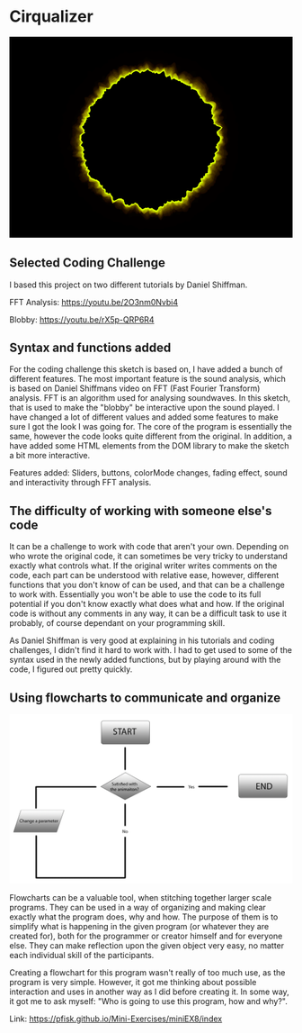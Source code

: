 # Cirqualizer

![ScreenShot](Screenshot.PNG)


## Selected Coding Challenge

I based this project on two different tutorials by Daniel Shiffman.

FFT Analysis: https://youtu.be/2O3nm0Nvbi4

Blobby:       https://youtu.be/rX5p-QRP6R4



## Syntax and functions added

For the coding challenge this sketch is based on, I have added a bunch of different features. The most important feature is the sound analysis, which is based on Daniel Shiffmans video on FFT (Fast Fourier Transform) analysis. FFT is an algorithm used for analysing soundwaves. In this sketch, that is used to make the "blobby" be interactive upon the sound played. I have changed a lot of different values and added some features to make sure I got the look I was going for. The core of the program is essentially the same, however the code looks quite different from the original. In addition, a have added some HTML elements from the DOM library to make the sketch a bit more interactive.

Features added: Sliders, buttons, colorMode changes, fading effect, sound and interactivity through FFT analysis.

## The difficulty of working with someone else's code

It can be a challenge to work with code that aren't your own. Depending on who wrote the original code, it can sometimes be very tricky to understand exactly what controls what. If the original writer writes comments on the code, each part can be understood with relative ease, however, different functions that you don't know of can be used, and that can be a challenge to work with. Essentially you won't be able to use the code to its full potential if you don't know exactly what does what and how. If the original code is without any comments in any way, it can be a difficult task to use it probably, of course dependant on your programming skill.

As Daniel Shiffman is very good at explaining in his tutorials and coding challenges, I didn't find it hard to work with. I had to get used to some of the syntax used in the newly added functions, but by playing around with the code, I figured out pretty quickly.

## Using flowcharts to communicate and organize

![Screenshot](Flowchart.PNG)

Flowcharts can be a valuable tool, when stitching together larger scale programs. They can be used in a way of organizing and making clear exactly what the program does, why and how. The purpose of them is to simplify what is happening in the given program (or whatever they are created for), both for the programmer or creator himself and for everyone else. They can make reflection upon the given object very easy, no matter each individual skill of the participants.

Creating a flowchart for this program wasn't really of too much use, as the program is very simple. However, it got me thinking about possible interaction and uses in another way as I did before creating it. In some way, it got me to ask myself: "Who is going to use this program, how and why?".

Link: https://pfisk.github.io/Mini-Exercises/miniEX8/index
